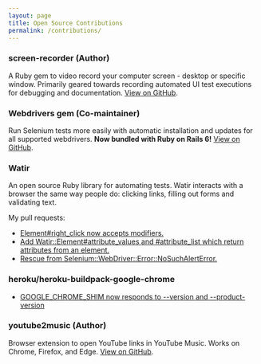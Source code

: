 ```yaml
---
layout: page
title: Open Source Contributions
permalink: /contributions/
---
```


### screen-recorder (Author)

A Ruby gem to video record your computer screen - desktop or specific window. 
Primarily geared towards recording automated UI test executions for debugging 
and documentation. [View on GitHub](https://github.com/kapoorlakshya/screen-recorder).

### Webdrivers gem (Co-maintainer)

Run Selenium tests more easily with automatic installation and updates 
for all supported webdrivers. **Now bundled with Ruby on Rails 6!** [View on GitHub](https://github.com/titusfortner/webdrivers).

### Watir

An open source Ruby library for automating tests. Watir interacts with a 
browser the same way people do: clicking links, filling out forms and 
validating text.

My pull requests:

* [Element#right_click now accepts modifiers.](https://github.com/watir/watir/pull/861)
* [Add Watir::Element#attribute_values and #attribute_list which return 
attributes from an element.](https://github.com/watir/watir/pull/775)
* [Rescue from Selenium::WebDriver::Error::NoSuchAlertError.](https://github.com/watir/watir/pull/680)

### heroku/heroku-buildpack-google-chrome
* [GOOGLE_CHROME_SHIM now responds to --version and --product-version](https://github.com/heroku/heroku-buildpack-google-chrome/pull/73)

### youtube2music (Author)

Browser extension to open YouTube links in YouTube Music. Works on Chrome,
Firefox, and Edge. [View on GitHub](https://github.com/kapoorlakshya/youtube2music).